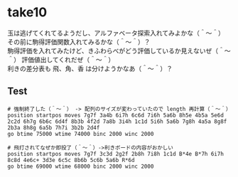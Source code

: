 # take10

玉は逃げてくれてるようだし、アルファベータ探索入れてみよかな（＾～＾）  
その前に駒得評価関数入れてみるかな（＾～＾）？  
駒得評価を入れてみたけど、きふわらべがどう評価しているか見えないぜ（＾～＾）
評価値出してくれだぜ（＾～＾）  
利きの差分表も 飛、角、香 は分けようかなあ（＾～＾）？

## Test

```plain
# 強制終了した（＾～＾） -> 配列のサイズが変わっていたので length 再計算（＾～＾）
position startpos moves 7g7f 3a4b 6i7h 6c6d 7i6h 5a6b 8h5e 4b5a 5e6d 2c2d 6h7g 6b6c 6d4f 8b3b 4f2d 7a8b 3i4h 1c1d 5i6h 5a6b 7g8h 4a5a 8g8f 2b3a 8h8g 6a5b 7h7i 3b2b 2d4f
go btime 75000 wtime 74000 binc 2000 winc 2000

# 飛打されてなぜか即投了（＾～＾）->利きボードの内容がおかしい
position startpos moves 7g7f 3c3d 2g2f 2b8h 7i8h 1c1d B*4e B*7h 6i7h 8c8d 4e6c+ 3d3e 6c5c 8b6b 5c6b 5a6b R*6d
go btime 69000 wtime 68000 binc 2000 winc 2000
```
